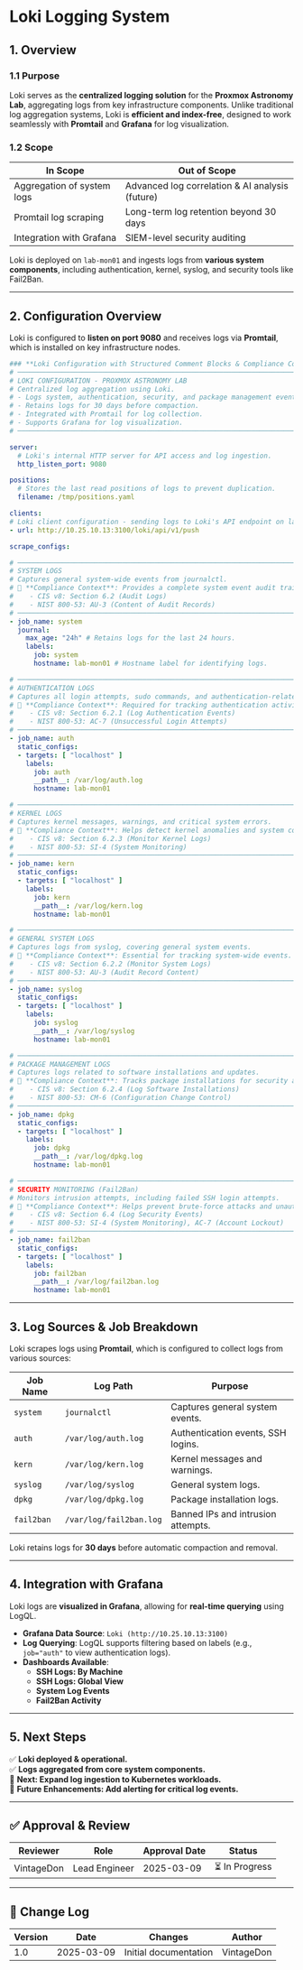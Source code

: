<!-- ---
title: "Loki Logging System - Proxmox Astronomy Lab"
description: "Documentation for Loki, including configuration and logging structure."
author: "VintageDon"
tags: ["loki", "logging", "monitoring", "observability"]
category: "Services"
kb_type: "Service Document"
version: "1.0"
status: "Draft"
last_updated: "2025-03-09"
---
 -->

# **Loki Logging System**

## **1. Overview**

### **1.1 Purpose**

Loki serves as the **centralized logging solution** for the **Proxmox Astronomy Lab**, aggregating logs from key infrastructure components. Unlike traditional log aggregation systems, Loki is **efficient and index-free**, designed to work seamlessly with **Promtail** and **Grafana** for log visualization.

### **1.2 Scope**

| **In Scope** | **Out of Scope** |
|-------------|------------------|
| Aggregation of system logs | Advanced log correlation & AI analysis (future) |
| Promtail log scraping | Long-term log retention beyond 30 days |
| Integration with Grafana | SIEM-level security auditing |

Loki is deployed on `lab-mon01` and ingests logs from **various system components**, including authentication, kernel, syslog, and security tools like Fail2Ban.

---

## **2. Configuration Overview**

Loki is configured to **listen on port 9080** and receives logs via **Promtail**, which is installed on key infrastructure nodes.

```yaml
### **Loki Configuration with Structured Comment Blocks & Compliance Context**  
# ──────────────────────────────────────────────────────────────────────────
# LOKI CONFIGURATION - PROXMOX ASTRONOMY LAB
# Centralized log aggregation using Loki.
# - Logs system, authentication, security, and package management events.
# - Retains logs for 30 days before compaction.
# - Integrated with Promtail for log collection.
# - Supports Grafana for log visualization.
# ──────────────────────────────────────────────────────────────────────────

server:
  # Loki's internal HTTP server for API access and log ingestion.
  http_listen_port: 9080

positions:
  # Stores the last read positions of logs to prevent duplication.
  filename: /tmp/positions.yaml

clients:
# Loki client configuration - sending logs to Loki's API endpoint on lab-mon01.
- url: http://10.25.10.13:3100/loki/api/v1/push

scrape_configs:

# ──────────────────────────────────────────────────────────────────────────
# SYSTEM LOGS
# Captures general system-wide events from journalctl.
# 🔹 **Compliance Context**: Provides a complete system event audit trail.
#    - CIS v8: Section 6.2 (Audit Logs)
#    - NIST 800-53: AU-3 (Content of Audit Records)
# ──────────────────────────────────────────────────────────────────────────
- job_name: system
  journal:
    max_age: "24h" # Retains logs for the last 24 hours.
    labels:
      job: system
      hostname: lab-mon01 # Hostname label for identifying logs.

# ──────────────────────────────────────────────────────────────────────────
# AUTHENTICATION LOGS
# Captures all login attempts, sudo commands, and authentication-related events.
# 🔹 **Compliance Context**: Required for tracking authentication activity.
#    - CIS v8: Section 6.2.1 (Log Authentication Events)
#    - NIST 800-53: AC-7 (Unsuccessful Login Attempts)
# ──────────────────────────────────────────────────────────────────────────
- job_name: auth
  static_configs:
  - targets: [ "localhost" ]
    labels:
      job: auth
      __path__: /var/log/auth.log
      hostname: lab-mon01

# ──────────────────────────────────────────────────────────────────────────
# KERNEL LOGS
# Captures kernel messages, warnings, and critical system errors.
# 🔹 **Compliance Context**: Helps detect kernel anomalies and system compromises.
#    - CIS v8: Section 6.2.3 (Monitor Kernel Logs)
#    - NIST 800-53: SI-4 (System Monitoring)
# ──────────────────────────────────────────────────────────────────────────
- job_name: kern
  static_configs:
  - targets: [ "localhost" ]
    labels:
      job: kern
      __path__: /var/log/kern.log
      hostname: lab-mon01

# ──────────────────────────────────────────────────────────────────────────
# GENERAL SYSTEM LOGS
# Captures logs from syslog, covering general system events.
# 🔹 **Compliance Context**: Essential for tracking system-wide events.
#    - CIS v8: Section 6.2.2 (Monitor System Logs)
#    - NIST 800-53: AU-3 (Audit Record Content)
# ──────────────────────────────────────────────────────────────────────────
- job_name: syslog
  static_configs:
  - targets: [ "localhost" ]
    labels:
      job: syslog
      __path__: /var/log/syslog
      hostname: lab-mon01

# ──────────────────────────────────────────────────────────────────────────
# PACKAGE MANAGEMENT LOGS
# Captures logs related to software installations and updates.
# 🔹 **Compliance Context**: Tracks package installations for security auditing.
#    - CIS v8: Section 6.2.4 (Log Software Installations)
#    - NIST 800-53: CM-6 (Configuration Change Control)
# ──────────────────────────────────────────────────────────────────────────
- job_name: dpkg
  static_configs:
  - targets: [ "localhost" ]
    labels:
      job: dpkg
      __path__: /var/log/dpkg.log
      hostname: lab-mon01

# ──────────────────────────────────────────────────────────────────────────
# SECURITY MONITORING (Fail2Ban)
# Monitors intrusion attempts, including failed SSH login attempts.
# 🔹 **Compliance Context**: Helps prevent brute-force attacks and unauthorized access.
#    - CIS v8: Section 6.4 (Log Security Events)
#    - NIST 800-53: SI-4 (System Monitoring), AC-7 (Account Lockout)
# ──────────────────────────────────────────────────────────────────────────
- job_name: fail2ban
  static_configs:
  - targets: [ "localhost" ]
    labels:
      job: fail2ban
      __path__: /var/log/fail2ban.log
      hostname: lab-mon01
```

---

## **3. Log Sources & Job Breakdown**

Loki scrapes logs using **Promtail**, which is configured to collect logs from various sources:

| **Job Name** | **Log Path** | **Purpose** |
|-------------|-------------|------------|
| `system` | `journalctl` | Captures general system events. |
| `auth` | `/var/log/auth.log` | Authentication events, SSH logins. |
| `kern` | `/var/log/kern.log` | Kernel messages and warnings. |
| `syslog` | `/var/log/syslog` | General system logs. |
| `dpkg` | `/var/log/dpkg.log` | Package installation logs. |
| `fail2ban` | `/var/log/fail2ban.log` | Banned IPs and intrusion attempts. |

Loki retains logs for **30 days** before automatic compaction and removal.

---

## **4. Integration with Grafana**

Loki logs are **visualized in Grafana**, allowing for **real-time querying** using LogQL.

- **Grafana Data Source**: `Loki (http://10.25.10.13:3100)`
- **Log Querying**: LogQL supports filtering based on labels (e.g., `job="auth"` to view authentication logs).
- **Dashboards Available**:
  - **SSH Logs: By Machine**
  - **SSH Logs: Global View**
  - **System Log Events**
  - **Fail2Ban Activity**

---

## **5. Next Steps**

✅ **Loki deployed & operational.**  
✅ **Logs aggregated from core system components.**  
📌 **Next: Expand log ingestion to Kubernetes workloads.**  
📌 **Future Enhancements: Add alerting for critical log events.**  

---

## **✅ Approval & Review**

| **Reviewer** | **Role** | **Approval Date** | **Status** |
|-------------|---------|------------------|------------|
| VintageDon | Lead Engineer | 2025-03-09 | ⏳ In Progress |

---

## **📜 Change Log**

| **Version** | **Date** | **Changes** | **Author** |
|------------|---------|-------------|------------|
| 1.0 | 2025-03-09 | Initial documentation | VintageDon |


